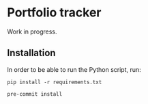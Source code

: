 # Portfolio tracker
Work in progress.

## Installation
In order to be able to run the Python script, run:

`pip install -r requirements.txt`

`pre-commit install`
